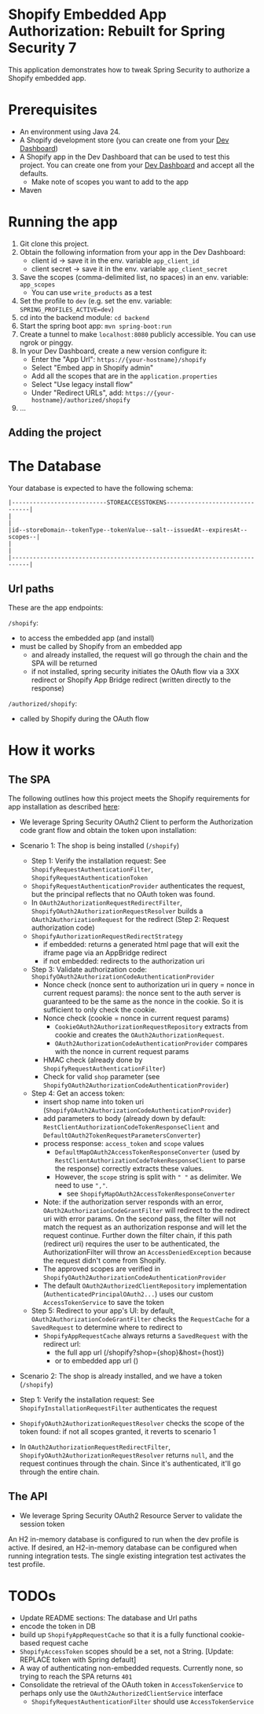 # Shopify Embedded App Authorization: Rebuilt for Spring Security 7

This application demonstrates how to tweak Spring Security to authorize a Shopify embedded app.

# Prerequisites
- An environment using Java 24.
- A Shopify development store (you can create one from your [Dev Dashboard](https://dev.shopify.com/dashboard/))
- A Shopify app in the Dev Dashboard that can be used to test this project. You can create one from your [Dev Dashboard](https://dev.shopify.com/dashboard/) and accept all the defaults.
  - Make note of scopes you want to add to the app
- Maven

# Running the app
1. Git clone this project.
2. Obtain the following information from your app in the Dev Dashboard:
   - client id -> save it in the env. variable `app_client_id`
   - client secret -> save it in the env. variable `app_client_secret`
3. Save the scopes (comma-delimited list, no spaces) in an env. variable: `app_scopes`
   - You can use `write_products` as a test 
4. Set the profile to `dev` (e.g. set the env. variable: `SPRING_PROFILES_ACTIVE=dev`)
5. cd into the backend module: `cd backend`
5. Start the spring boot app: `mvn spring-boot:run`
6. Create a tunnel to make `localhost:8080` publicly accessible. You can use ngrok or pinggy.
7. In your Dev Dashboard, create a new version configure it:
   - Enter the "App Url": `https://{your-hostname}/shopify`
   - Select "Embed app in Shopify admin"
   - Add all the scopes that are in the `application.properties`
   - Select "Use legacy install flow"
   - Under "Redirect URLs", add: `https://{your-hostname}/authorized/shopify`
8. ...

## Adding the project


# The Database

Your database is expected to have the following schema:
```
|---------------------------STOREACCESSTOKENS-------------------------------|
|                                                                           |
|id--storeDomain--tokenType--tokenValue--salt--issuedAt--expiresAt--scopes--|
|                                                                           |
|---------------------------------------------------------------------------|
```

## Url paths
These are the app endpoints:

`/shopify`:
- to access the embedded app (and install)
- must be called by Shopify from an embedded app 
  - and already installed, the request will go through the chain and the SPA will be returned
  - if not installed, spring security initiates the OAuth flow via a 3XX redirect or Shopify App Bridge redirect (written directly to the response)

`/authorized/shopify`:
- called by Shopify during the OAuth flow


# How it works
## The SPA
The following outlines how this project meets the Shopify requirements for app installation as described [here](https://shopify.dev/docs/apps/build/authentication-authorization/access-tokens/authorization-code-grant):
- We leverage Spring Security OAuth2 Client to perform the Authorization code grant flow and obtain the token upon installation:
- Scenario 1: The shop is being installed (`/shopify`)
  - Step 1: Verify the installation request: See `ShopifyRequestAuthenticationFilter`, `ShopifyRequestAuthenticationToken`
  - `ShopifyRequestAuthenticationProvider` authenticates the request, but the principal reflects that no OAuth token was found.
  - In `OAuth2AuthorizationRequestRedirectFilter`, `ShopifyOAuth2AuthorizationRequestResolver` builds a `OAuth2AuthorizationRequest` for the redirect (Step 2: Request authorization code)
  - `ShopifyAuthorizationRequestRedirectStrategy`
    - if embedded: returns a generated html page that will exit the iframe page via an AppBridge redirect
    - if not embedded: redirects to the authorization uri
  - Step 3: Validate authorization code: `ShopifyOAuth2AuthorizationCodeAuthenticationProvider`
    - Nonce check (nonce sent to authorization uri in query = nonce in current request params): the nonce sent to the auth server is guaranteed to be the same as the nonce in the cookie. So it is sufficient to only check the cookie.
    - Nonce check (cookie = nonce in current request params)
      - `CookieOAuth2AuthorizationRequestRepository` extracts from cookie and creates the `OAuth2AuthorizationRequest`.
      - `OAuth2AuthorizationCodeAuthenticationProvider` compares with the nonce in current request params
    - HMAC check (already done by `ShopifyRequestAuthenticationFilter`)
    - Check for valid `shop` parameter (see `ShopifyOAuth2AuthorizationCodeAuthenticationProvider`)
  - Step 4: Get an access token:
    - insert shop name into token uri (`ShopifyOAuth2AuthorizationCodeAuthenticationProvider`)
    - add parameters to body (already down by default: `RestClientAuthorizationCodeTokenResponseClient` and `DefaultOAuth2TokenRequestParametersConverter`)
    - process response: `access_token` and `scope` values
      - `DefaultMapOAuth2AccessTokenResponseConverter` (used by `RestClientAuthorizationCodeTokenResponseClient` to parse the response) correctly extracts these values.
      - However, the `scope` string is split with `" "` as delimiter. We need to use `","`.
        - see `ShopifyMapOAuth2AccessTokenResponseConverter`
    - Note: if the authorization server responds with an error, `OAuth2AuthorizationCodeGrantFilter` will redirect to the redirect uri with error params. On the second pass, the filter will not match the request as an authorization response and will let the request continue. Further down the filter chain, if this path (redirect uri) requires the user to be authenticated, the AuthorizationFilter will throw an `AccessDeniedException` because the request didn't come from Shopify.
    - The approved scopes are verified in `ShopifyOAuth2AuthorizationCodeAuthenticationProvider`
    - The default `OAuth2AuthorizedClientRepository` implementation (`AuthenticatedPrincipalOAuth2...`) uses our custom `AccessTokenService` to save the token
  - Step 5: Redirect to your app's UI: by default, `OAuth2AuthorizationCodeGrantFilter` checks the `RequestCache` for a `SavedRequest` to determine where to redirect to
    - `ShopifyAppRequestCache` always returns a `SavedRequest` with the redirect url:
      - the full app url (/shopify?shop={shop}&host={host})
      - or to embedded app url ()

- Scenario 2: The shop is already installed, and we have a token (`/shopify`)
- Step 1: Verify the installation request: See `ShopifyInstallationRequestFilter` authenticates the request
- `ShopifyOAuth2AuthorizationRequestResolver` checks the scope of the token found: if not all scopes granted, it reverts to scenario 1
- In `OAuth2AuthorizationRequestRedirectFilter`, `ShopifyOAuth2AuthorizationRequestResolver` returns `null`, and the request continues through the chain. Since it's authenticated, it'll go through the entire chain.


## The API
- We leverage Spring Security OAuth2 Resource Server to validate the session token

An H2 in-memory database is configured to run when the dev profile is active. 
If desired, an H2-in-memory database can be configured when running integration tests. The single existing integration test activates the test profile.

# TODOs
- Update README sections: The database and Url paths
- encode the token in DB
-  build up `ShopifyAppRequestCache` so that it is a fully functional cookie-based request cache
- `ShopifyAccessToken` scopes should be a set, not a String. [Update: REPLACE token with Spring default]
- A way of authenticating non-embedded requests. Currently none, so trying to reach the SPA returns `401`
- Consolidate the retrieval of the OAuth token in `AccessTokenService` to perhaps only use the `OAuth2AuthorizedClientService` interface
  - `ShopifyRequestAuthenticationFilter` should use `AccessTokenService`
